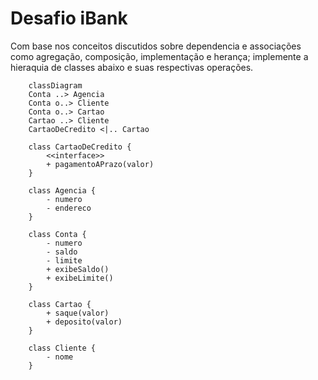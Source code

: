 # Desafio iBank

Com base nos conceitos discutidos sobre dependencia e associações como agregação, composição, implementação e herança; implemente a hieraquia de classes abaixo e suas respectivas operações.


```mermaid
    classDiagram
    Conta ..> Agencia
    Conta o..> Cliente
    Conta o..> Cartao
    Cartao ..> Cliente
    CartaoDeCredito <|.. Cartao

    class CartaoDeCredito {
        <<interface>>
        + pagamentoAPrazo(valor)
    }

    class Agencia {
        - numero
        - endereco
    }

    class Conta {
        - numero
        - saldo
        - limite
        + exibeSaldo()
        + exibeLimite()
    }

    class Cartao {
        + saque(valor)
        + deposito(valor)
    } 

    class Cliente {
        - nome        
    }
```
